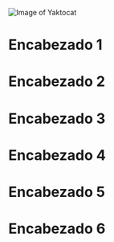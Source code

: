 ![Image of Yaktocat](https://octodex.github.com/images/yaktocat.png)

# Encabezado 1
# Encabezado 2
# Encabezado 3
# Encabezado 4
# Encabezado 5
# Encabezado 6
